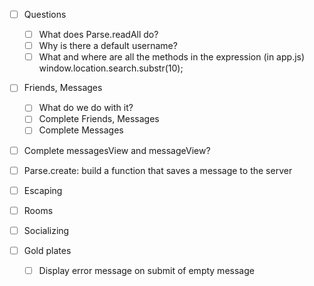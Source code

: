 -[ ] Questions
  -[ ] What does Parse.readAll do?
  -[ ] Why is there a default username?
  -[ ] What and where are all the methods in the expression (in app.js) window.location.search.substr(10);

-[ ] Friends, Messages
  -[ ] What do we do with it?
  -[ ] Complete Friends, Messages
  -[ ] Complete Messages

-[ ] Complete messagesView and messageView?
-[ ] Parse.create: build a function that saves a message to the server

-[ ] Escaping
-[ ] Rooms
-[ ] Socializing

-[ ] Gold plates
  -[ ] Display error message on submit of empty message